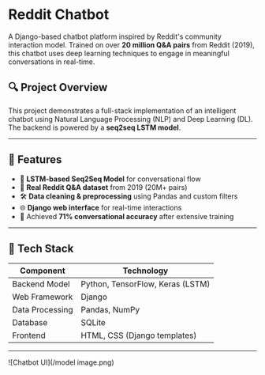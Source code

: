 # Reddit Chatbot 

A Django-based chatbot platform inspired by Reddit's community interaction model. Trained on over **20 million Q&A pairs** from Reddit (2019), this chatbot uses deep learning techniques to engage in meaningful conversations in real-time.

## 🔍 Project Overview

This project demonstrates a full-stack implementation of an intelligent chatbot using Natural Language Processing (NLP) and Deep Learning (DL). The backend is powered by a **seq2seq LSTM model**.

---

## 🚀 Features

- 🧠 **LSTM-based Seq2Seq Model** for conversational flow
- 💬 **Real Reddit Q&A dataset** from 2019 (20M+ pairs)
- 🛠️ **Data cleaning & preprocessing** using Pandas and custom filters
- 🌐 **Django web interface** for real-time interactions
- 🎯 Achieved **71% conversational accuracy** after extensive training
---

## 🧱 Tech Stack

| Component       | Technology                        |
|----------------|-----------------------------------|
| Backend Model   | Python, TensorFlow, Keras (LSTM) |
| Web Framework   | Django                            |
| Data Processing | Pandas, NumPy                     |
| Database        | SQLite |
| Frontend        | HTML, CSS (Django templates)      |

---
![Chatbot UI](/model image.png)
